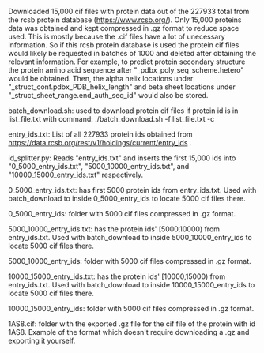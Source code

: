 
Downloaded 15,000 cif files with protein data out of the 227933 total from the rcsb protein database (https://www.rcsb.org/).  Only 15,000 proteins data was obtained and kept compressed in .gz format to reduce space used.  This is mostly because the .cif files have a lot of unecessary information.  So if this rcsb protein database is used the protein cif files would likely be requested in batches of 1000 and deleted after obtaining the relevant information.  For example, to predict protein secondary structure the protein amino acid sequence after "_pdbx_poly_seq_scheme.hetero" would be obtained.  Then, the alpha helix locations under "_struct_conf.pdbx_PDB_helix_length" and beta sheet locations under "_struct_sheet_range.end_auth_seq_id" would also be stored.  


batch_download.sh: used to download protein cif files if protein id is in list_file.txt with command:
./batch_download.sh -f list_file.txt -c

entry_ids.txt: List of all 227933 protein ids obtained from https://data.rcsb.org/rest/v1/holdings/current/entry_ids .

id_splitter.py: Reads "entry_ids.txt" and inserts the first 15,000 ids into "0_5000_entry_ids.txt", "5000_10000_entry_ids.txt", and "10000_15000_entry_ids.txt" respectively.

0_5000_entry_ids.txt: has first 5000 protein ids from entry_ids.txt.  Used with batch_download to inside 0_5000_entry_ids to locate 5000 cif files there.

0_5000_entry_ids: folder with 5000 cif files compressed in .gz format.

5000_10000_entry_ids.txt: has the protein ids' [5000,10000) from entry_ids.txt.  Used with batch_download to inside 5000_10000_entry_ids to locate 5000 cif files there.

5000_10000_entry_ids: folder with 5000 cif files compressed in .gz format.

10000_15000_entry_ids.txt: has the protein ids' [10000,15000) from entry_ids.txt.  Used with batch_download to inside 10000_15000_entry_ids to locate 5000 cif files there.

10000_15000_entry_ids: folder with 5000 cif files compressed in .gz format.

1AS8.cif: folder with the exported .gz file for the cif file of the protein with id 1AS8.  Example of the format which doesn't require downloading a .gz and exporting it yourself.



